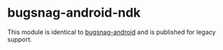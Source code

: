 # bugsnag-android-ndk

This module is identical to [bugsnag-android](../bugsnag-android/README.md) and is published for legacy support.
